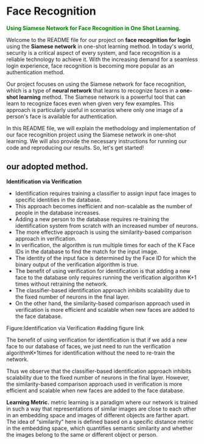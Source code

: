 # Face Recognition 
<b><span style="color:green">Using Siamese Network for Face Recognition in One Shot Learning.</span></b>

Welcome to the README file for our project on **face recognition for login** using the **Siamese network** in one-shot learning method. In today's world, security is a critical aspect of every system, and face recognition is a reliable technology to achieve it. With the increasing demand for a seamless login experience, face recognition is becoming more popular as an authentication method.

Our project focuses on using the Siamese network for face recognition, which is a type of **neural network** that learns to recognize faces in a **one-shot learning** method. The Siamese network is a powerful tool that can learn to recognize faces even when given very few examples. This approach is particularly useful in scenarios where only one image of a person's face is available for authentication.

In this README file, we will explain the methodology and implementation of our face recognition project using the Siamese network in one-shot learning. We will also provide the necessary instructions for running our code and reproducing our results. So, let's get started!

## our adopted method.
**Identification via Verification**
  * Identification requires training a classifier to assign input face images to specific identities in the database.
  * This approach becomes inefficient and non-scalable as the number of people in the database increases.
  * Adding a new person to the database requires re-training the identification system from scratch with an increased number of neurons.
  * The more effective approach is using the similarity-based comparison approach in verification.
  * In verification, the algorithm is run multiple times for each of the K Face IDs in the database to find the match for the input image.
  * The identity of the input face is determined by the Face ID for which the binary output of the verification algorithm is true.
  * The benefit of using verification for identification is that adding a new face to the database only requires running the verification algorithm K+1 times without retraining the network.
  * The classifier-based identification approach inhibits scalability due to the fixed number of neurons in the final layer.
  * On the other hand, the similarity-based comparison approach used in verification is more efficient and scalable when new faces are added to the face database.


Figure:Identification via Verification 
#adding figure link

The benefit of using verification for identification is that if we add a new face to our database of faces, we just need to run the verification algorithmK+1times for identification without the need to re-train the network.

Thus we observe that the classifier-based identification approach inhibits scalability due to the fixed number of neurons in the final layer. However, the similarity-based comparison approach used in verification is more efficient and scalable when new faces are added to the face database.

**Learning Metric.**
metric learning is a paradigm where our network is trained in such a way that representations of similar images are close to each other in an embedding space and images of different objects are farther apart. The idea of “similarity” here is defined based on a specific distance metric in the embedding space, which quantifies semantic similarity and whether the images belong to the same or different object or person.